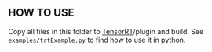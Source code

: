 ## HOW TO USE

Copy all files in this folder to [TensorRT](https://github.com/NVIDIA/TensorRT)/plugin and build.
See `examples/trtExample.py` to find how to use it in python.